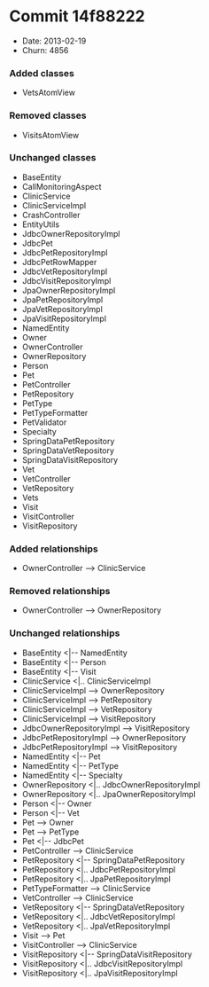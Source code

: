 # Commit 14f88222
- Date: 2013-02-19
- Churn: 4856
### Added classes
- VetsAtomView
### Removed classes
- VisitsAtomView
### Unchanged classes
- BaseEntity
- CallMonitoringAspect
- ClinicService
- ClinicServiceImpl
- CrashController
- EntityUtils
- JdbcOwnerRepositoryImpl
- JdbcPet
- JdbcPetRepositoryImpl
- JdbcPetRowMapper
- JdbcVetRepositoryImpl
- JdbcVisitRepositoryImpl
- JpaOwnerRepositoryImpl
- JpaPetRepositoryImpl
- JpaVetRepositoryImpl
- JpaVisitRepositoryImpl
- NamedEntity
- Owner
- OwnerController
- OwnerRepository
- Person
- Pet
- PetController
- PetRepository
- PetType
- PetTypeFormatter
- PetValidator
- Specialty
- SpringDataPetRepository
- SpringDataVetRepository
- SpringDataVisitRepository
- Vet
- VetController
- VetRepository
- Vets
- Visit
- VisitController
- VisitRepository

### Added relationships
- OwnerController --> ClinicService

### Removed relationships
- OwnerController --> OwnerRepository

### Unchanged relationships
- BaseEntity <|-- NamedEntity
- BaseEntity <|-- Person
- BaseEntity <|-- Visit
- ClinicService <|.. ClinicServiceImpl
- ClinicServiceImpl --> OwnerRepository
- ClinicServiceImpl --> PetRepository
- ClinicServiceImpl --> VetRepository
- ClinicServiceImpl --> VisitRepository
- JdbcOwnerRepositoryImpl --> VisitRepository
- JdbcPetRepositoryImpl --> OwnerRepository
- JdbcPetRepositoryImpl --> VisitRepository
- NamedEntity <|-- Pet
- NamedEntity <|-- PetType
- NamedEntity <|-- Specialty
- OwnerRepository <|.. JdbcOwnerRepositoryImpl
- OwnerRepository <|.. JpaOwnerRepositoryImpl
- Person <|-- Owner
- Person <|-- Vet
- Pet --> Owner
- Pet --> PetType
- Pet <|-- JdbcPet
- PetController --> ClinicService
- PetRepository <|-- SpringDataPetRepository
- PetRepository <|.. JdbcPetRepositoryImpl
- PetRepository <|.. JpaPetRepositoryImpl
- PetTypeFormatter --> ClinicService
- VetController --> ClinicService
- VetRepository <|-- SpringDataVetRepository
- VetRepository <|.. JdbcVetRepositoryImpl
- VetRepository <|.. JpaVetRepositoryImpl
- Visit --> Pet
- VisitController --> ClinicService
- VisitRepository <|-- SpringDataVisitRepository
- VisitRepository <|.. JdbcVisitRepositoryImpl
- VisitRepository <|.. JpaVisitRepositoryImpl